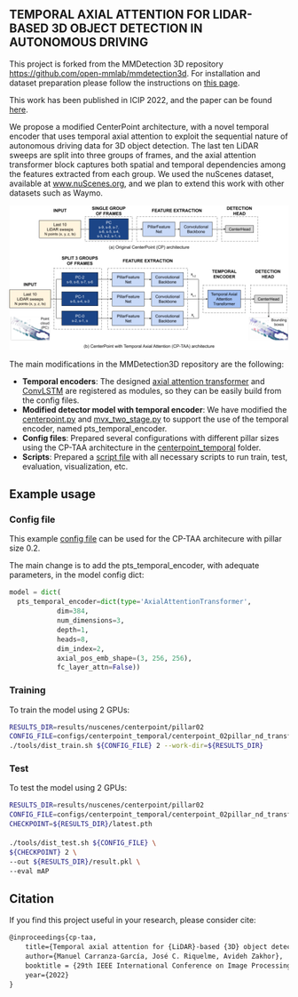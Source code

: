 ## TEMPORAL AXIAL ATTENTION FOR LIDAR-BASED 3D OBJECT DETECTION IN AUTONOMOUS DRIVING

This project is forked from the MMDetection 3D repository https://github.com/open-mmlab/mmdetection3d.
For installation and dataset preparation please follow the instructions on [this page](README_mmdet3d.md).

This work has been published in ICIP 2022, and the paper can be found [here]((http://www-video.eecs.berkeley.edu/papers/cgmanuel/ICIP_2022_Manuel__Copy_.pdf)).

We propose a modified CenterPoint architecture, with a novel temporal encoder  that uses temporal
axial attention to exploit the sequential nature of autonomous driving data for 3D object detection. The last ten LiDAR sweeps are split into three groups of frames, and the axial attention transformer block captures both spatial and temporal dependencies among the features extracted from each group.
We used the nuScenes dataset, available at www.nuScenes.org, and we plan to extend this work with other datasets such as Waymo.

![Architecture](resources/arch.png)

The main modifications in the MMDetection3D repository are the following:

- **Temporal encoders**: The designed [axial attention transformer](mmdet3d/models/temporal_encoders/axial_attention_transformer.py) and [ConvLSTM](mmdet3d/models/temporal_encoders/convlstm.py) are registered as modules, so they can be easily build from the config files.
- **Modified detector model with temporal encoder**: We have modified the [centerpoint.py](mmdet3d/models/detectors/centerpoint.py) and [mvx_two_stage.py](mmdet3d/models/detectors/mvx_two_stage.py) to support the use of the temporal encoder, named pts_temporal_encoder.
- **Config files**: Prepared several configurations with different pillar sizes using the CP-TAA architecture in the [centerpoint_temporal](configs/centerpoint_temporal) folder.
- **Scripts**: Prepared a [script file](scripts/nuscenes_scripts.sh) with all necessary scripts to run train, test, evaluation, visualization, etc.


## Example usage

### Config file
This example [config file](configs/centerpoint_temporal/centerpoint_02pillar_nd_transformer_second_secfpn_4x8_cyclic_20e_nus.py) can be used for the CP-TAA architecure with pillar size 0.2. 

The main change is to add the pts_temporal_encoder, with adequate parameters, in the model config dict:

```python
model = dict(
  pts_temporal_encoder=dict(type='AxialAttentionTransformer',
            dim=384,
            num_dimensions=3,
            depth=1,
            heads=8,
            dim_index=2,
            axial_pos_emb_shape=(3, 256, 256),
            fc_layer_attn=False))
```
### Training
To train the model using 2 GPUs:

```bash
RESULTS_DIR=results/nuscenes/centerpoint/pillar02
CONFIG_FILE=configs/centerpoint_temporal/centerpoint_02pillar_nd_transformer_second_secfpn_4x8_cyclic_20e_nus.py
./tools/dist_train.sh ${CONFIG_FILE} 2 --work-dir=${RESULTS_DIR}
```
### Test

To test the model using 2 GPUs:

```bash
RESULTS_DIR=results/nuscenes/centerpoint/pillar02
CONFIG_FILE=configs/centerpoint_temporal/centerpoint_02pillar_nd_transformer_second_secfpn_4x8_cyclic_20e_nus.py
CHECKPOINT=${RESULTS_DIR}/latest.pth

./tools/dist_test.sh ${CONFIG_FILE} \
${CHECKPOINT} 2 \
--out ${RESULTS_DIR}/result.pkl \
--eval mAP 
```


## Citation

If you find this project useful in your research, please consider cite:

```latex
@inproceedings{cp-taa,
    title={Temporal axial attention for {LiDAR}-based {3D} object detection in autonomous driving},
    author={Manuel Carranza-García, José C. Riquelme, Avideh Zakhor},
    booktitle = {29th IEEE International Conference on Image Processing (IEEE ICIP)},
    year={2022}
}
```



